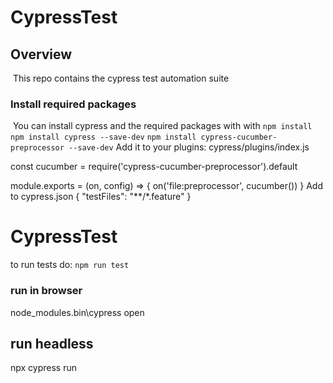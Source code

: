 # CypressTest

## Overview
​
This repo contains the cypress test automation suite
​
### Install required packages
​
You can install cypress and the required packages with with
`npm install`
`npm install cypress --save-dev`
`npm install cypress-cucumber-preprocessor --save-dev`
Add it to your plugins:
cypress/plugins/index.js

const cucumber = require('cypress-cucumber-preprocessor').default
 
module.exports = (on, config) => {
  on('file:preprocessor', cucumber())
}
Add to cypress.json
{
  "testFiles": "**/*.feature"
}
​
# CypressTest
to run tests do:
`npm run test`
​
### run in browser
node_modules\.bin\cypress open

## run headless
npx cypress run